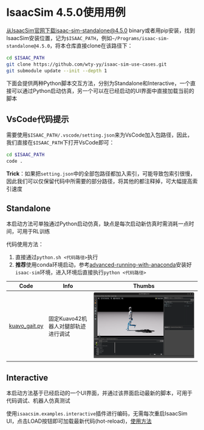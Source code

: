 # IsaacSim 4.5.0使用用例

从IsaacSim官网下载isaac-sim-standalone@4.5.0 binary或者用pip安装，找到IsaacSim安装位置，记为`$ISAAC_PATH`，例如`~/Programs/isaac-sim-standalone@4.5.0`，将本仓库直接clone在该路径下：
```bash
cd $ISAAC_PATH
git clone https://github.com/wty-yy/isaac-sim-use-cases.git
git submodule update --init --depth 1
```

下面会提供两种Python脚本交互方法，分别为Standalone和Interactive，一个直接可以通过Python启动仿真，另一个可以在已经启动的UI界面中直接加载当前的脚本

## VsCode代码提示
需要使用`$ISAAC_PATH/.vscode/setting.json`来为VsCode加入包路径，因此，我们直接在`$ISAAC_PATH`下打开VsCode即可：
```bash
cd $ISAAC_PATH
code .
```
**Trick**：如果把`setting.json`中的全部包路径都加入索引，可能导致包索引很慢，因此我们可以仅保留代码中所需要的部分路径，将其他的都注释掉，可大幅提高索引速度

## Standalone

本启动方法可单独通过Python启动仿真，缺点是每次启动新仿真时需消耗一点时间，可用于RL训练

代码使用方法：
1. 直接通过`python.sh <代码路径>`执行
2. **推荐**使用conda环境启动，参考[advanced-running-with-anaconda](https://docs.isaacsim.omniverse.nvidia.com/latest/installation/install_python.html#advanced-running-with-anaconda)安装好`isaac-sim`环境，进入环境后直接执行`python <代码路径>`

| Code | Info | Thumbs |
| - | - | - |
| [kuavo_gait.py](./standalone/kuavo_gait.py) | 固定Kuavo42机器人对腿部轨迹进行调试 | ![kuavo_gait_standalone](./assets/kuavo_gait_standalone.png) |

## Interactive
本启动方法基于已经启动的一个UI界面，并通过该界面启动最新的脚本，可用于代码调试、机器人仿真测试

使用`isaacsim.examples.interactive`插件进行编码，无需每次重启IsaacSim UI，点击LOAD按钮即可加载最新代码(hot-reload)，[使用方法](./interactive/README.md)
